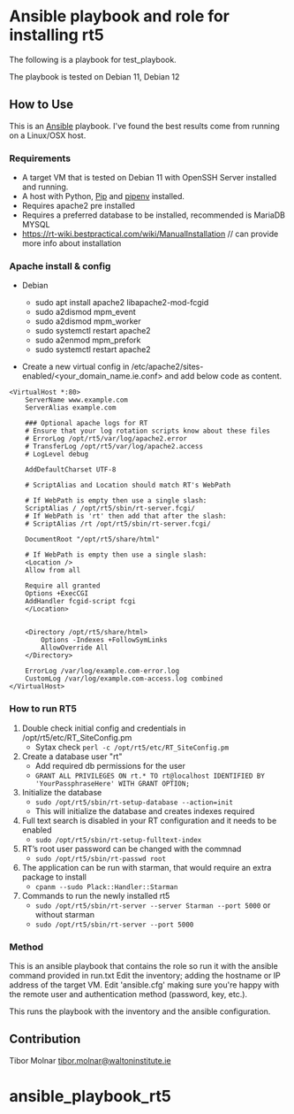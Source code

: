 # Ansible playbook and role for installing rt5

The following is a playbook for test_playbook.

The playbook is tested on Debian 11, Debian 12 

## How to Use

This is an [Ansible](https://github.com/ansible/ansible) playbook. I've found the best results come from running on a Linux/OSX host.

### Requirements

- A target VM that is tested on Debian 11 with OpenSSH Server installed and running.
- A host with Python, [Pip](https://pypi.python.org/pypi/pip) and [pipenv](http://docs.pipenv.org/en/latest/) installed.
- Requires apache2 pre installed
- Requires a preferred database to be installed, recommended is MariaDB MYSQL
- https://rt-wiki.bestpractical.com/wiki/ManualInstallation // can provide more info about installation

### Apache install & config

- Debian 
  * sudo apt install apache2 libapache2-mod-fcgid
  * sudo a2dismod mpm_event
  * sudo a2dismod mpm_worker
  * sudo systemctl restart apache2
  * sudo a2enmod mpm_prefork
  * sudo systemctl restart apache2
  
- Create a new virtual config in /etc/apache2/sites-enabled/<your_domain_name.ie.conf> and
add below code as content.

```
<VirtualHost *:80>
    ServerName www.example.com
    ServerAlias example.com

    ### Optional apache logs for RT
    # Ensure that your log rotation scripts know about these files
    # ErrorLog /opt/rt5/var/log/apache2.error
    # TransferLog /opt/rt5/var/log/apache2.access
    # LogLevel debug

    AddDefaultCharset UTF-8

    # ScriptAlias and Location should match RT's WebPath

    # If WebPath is empty then use a single slash:
    ScriptAlias / /opt/rt5/sbin/rt-server.fcgi/
    # If WebPath is 'rt' then add that after the slash:
    # ScriptAlias /rt /opt/rt5/sbin/rt-server.fcgi/

    DocumentRoot "/opt/rt5/share/html"

    # If WebPath is empty then use a single slash:
    <Location />
    Allow from all

    Require all granted
    Options +ExecCGI
    AddHandler fcgid-script fcgi
    </Location>


    <Directory /opt/rt5/share/html>
        Options -Indexes +FollowSymLinks
        AllowOverride All
    </Directory>

    ErrorLog /var/log/example.com-error.log
    CustomLog /var/log/example.com-access.log combined
</VirtualHost>

```

### How to run RT5

1. Double check initial config and credentials in /opt/rt5/etc/RT_SiteConfig.pm
   - Sytax check ``perl -c /opt/rt5/etc/RT_SiteConfig.pm``
1. Create a database user "rt"
   - Add required db permissions for the user
   - ``GRANT ALL PRIVILEGES ON rt.* TO rt@localhost IDENTIFIED BY 'YourPassphraseHere' WITH GRANT OPTION;``
1. Initialize the database
   - ``sudo /opt/rt5/sbin/rt-setup-database --action=init``
   - This will initialize the database and creates indexes required 
1. Full text search is disabled in your RT configuration and it needs to be enabled
   - ``sudo /opt/rt5/sbin/rt-setup-fulltext-index``
1. RT’s root user password can be changed with the commnad
   - ``sudo /opt/rt5/sbin/rt-passwd root``
1. The application can be run with starman, that would require an extra package to install
   - `` cpanm --sudo Plack::Handler::Starman ``
1. Commands to run the newly installed rt5
   - `` sudo /opt/rt5/sbin/rt-server --server Starman --port 5000 `` or without starman
   - `` sudo /opt/rt5/sbin/rt-server --port 5000 ``

### Method

This is an ansible playbook that contains the role so run it with the ansible command provided in run.txt
Edit the inventory; adding the hostname or IP address of the target VM.
Edit 'ansible.cfg' making sure you're happy with the remote user and authentication method (password, key, etc.).


This runs the playbook with the inventory and the ansible configuration.

## Contribution

Tibor Molnar tibor.molnar@waltoninstitute.ie

# ansible_playbook_rt5
